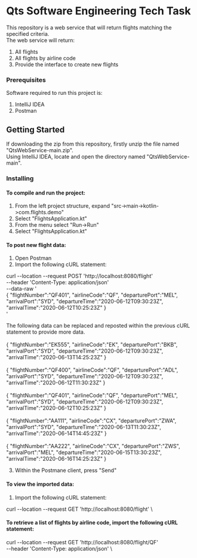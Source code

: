 # Qts Software Engineering Tech Task

This repository is a web service that will return flights matching the specified criteria.<br/>
The web service will return:
1) All flights
2) All flights by airline code
3) Provide the interface to create new flights


### Prerequisites

Software required to run this project is:
1) IntelliJ IDEA
2) Postman

## Getting Started

If downloading the zip from this repository, firstly unzip the file named "QtsWebService-main.zip".<br/>
Using IntelliJ IDEA, locate and open the directory named "QtsWebService-main".<br/>

### Installing

#### To compile and run the project:
1) From the left project structure, expand "src->main->kotlin->com.flights.demo"
2) Select "FlightsApplication.kt"
3) From the menu select "Run->Run"
4) Select "FlightsApplication.kt"

#### To post new flight data:
1) Open Postman
2) Import the following cURL statement:

curl --location --request POST 'http://localhost:8080/flight' \
--header 'Content-Type: application/json' \
--data-raw '<br/>{
    "flightNumber":"QF401",
    "airlineCode":"QF",
    "departurePort":"MEL",
    "arrivalPort":"SYD",
    "departureTime":"2020-06-12T09:30:23Z",
    "arrivalTime":"2020-06-12T10:25:23Z"
}<br/>'

The following data can be replaced and reposted within the previous cURL statement to provide more data.<br/><br/>
{
    "flightNumber":"EK555",
    "airlineCode":"EK",
    "departurePort":"BKB",
    "arrivalPort":"SYD",
    "departureTime":"2020-06-12T09:30:23Z",
    "arrivalTime":"2020-06-13T14:25:23Z"
}
<br/><br/>
{
    "flightNumber":"QF400",
    "airlineCode":"QF",
    "departurePort":"ADL",
    "arrivalPort":"SYD",
    "departureTime":"2020-06-12T09:30:23Z",
    "arrivalTime":"2020-06-12T11:30:23Z"
}
<br/><br/>
{
    "flightNumber":"QF401",
    "airlineCode":"QF",
    "departurePort":"MEL",
    "arrivalPort":"SYD",
    "departureTime":"2020-06-12T09:30:23Z",
    "arrivalTime":"2020-06-12T10:25:23Z"
}
<br/><br/>
{
    "flightNumber":"AA111",
    "airlineCode":"CX",
    "departurePort":"ZWA",
    "arrivalPort":"SYD",
    "departureTime":"2020-06-13T11:30:23Z",
    "arrivalTime":"2020-06-14T14:45:23Z"
}
<br/><br/>
{
    "flightNumber":"AA222",
    "airlineCode":"CX",
    "departurePort":"ZWS",
    "arrivalPort":"MEL",
    "departureTime":"2020-06-15T13:30:23Z",
    "arrivalTime":"2020-06-16T14:25:23Z"
}

3) Within the Postmane client, press "Send"

#### To view the imported data:
1) Import the following cURL statement:

curl --location --request GET 'http://localhost:8080/flight' \

#### To retrieve a list of flights by airline code, import the following cURL statement:

curl --location --request GET 'http://localhost:8080/flight/QF' \
--header 'Content-Type: application/json' \

